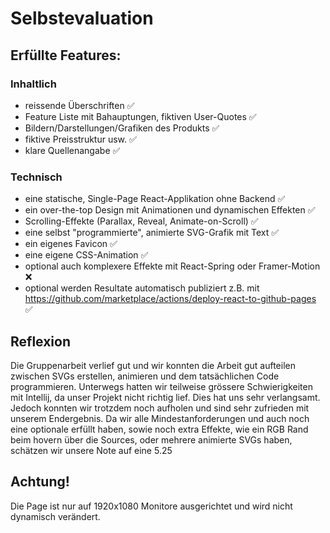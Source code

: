 # Selbstevaluation
## Erfüllte Features:
### Inhaltlich
* reissende Überschriften ✅
* Feature Liste mit Bahauptungen, fiktiven User-Quotes ✅
* Bildern/Darstellungen/Grafiken des Produkts ✅
* fiktive Preisstruktur usw. ✅
* klare Quellenangabe ✅
### Technisch
* eine statische, Single-Page React-Applikation ohne Backend ✅
* ein over-the-top Design mit Animationen und dynamischen Effekten ✅
* Scrolling-Effekte (Parallax, Reveal, Animate-on-Scroll) ✅
* eine selbst "programmierte", animierte SVG-Grafik mit Text ✅
* ein eigenes Favicon ✅
* eine eigene CSS-Animation ✅
* optional auch komplexere Effekte mit React-Spring oder Framer-Motion ❌
* optional werden Resultate automatisch publiziert z.B. mit https://github.com/marketplace/actions/deploy-react-to-github-pages ✅

## Reflexion
Die Gruppenarbeit verlief gut und wir konnten die Arbeit gut aufteilen zwischen SVGs erstellen, animieren und dem tatsächlichen Code programmieren.
Unterwegs hatten wir teilweise grössere Schwierigkeiten mit Intellij, da unser Projekt nicht richtig lief. Dies hat uns sehr verlangsamt.
Jedoch konnten wir trotzdem noch aufholen und sind sehr zufrieden mit unserem Endergebnis.
Da wir alle Mindestanforderungen und auch noch eine optionale erfüllt haben, sowie noch extra Effekte, wie ein RGB Rand beim hovern über die Sources, oder mehrere animierte SVGs haben, schätzen wir unsere Note auf eine 5.25

## Achtung!
Die Page ist nur auf 1920x1080 Monitore ausgerichtet und wird nicht dynamisch verändert.
